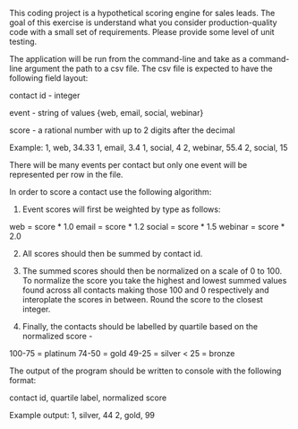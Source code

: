 This coding project is a hypothetical scoring engine for sales leads. The goal
of this exercise is understand what you consider production-quality code with a
small set of requirements. Please provide some level of unit testing.

The application will be run from the command-line and take as a command-line
argument the path to a csv file. The csv file is expected to have the following
field layout:

contact id - integer

event - string of values {web, email, social, webinar}

score - a rational number with up to 2 digits after the decimal


Example:
1, web, 34.33
1, email, 3.4
1, social, 4
2, webinar, 55.4
2, social, 15

There will be many events per contact but only one event will be represented
per row in the file.

In order to score a contact use the following algorithm:

1) Event scores will first be weighted by type as follows:

web = score * 1.0
email = score * 1.2
social = score * 1.5
webinar = score * 2.0

2) All scores should then be summed by contact id.

3) The summed scores should then be normalized on a scale of 0 to 100.
To normalize
the score you take the highest and lowest summed values found
across all contacts making those 100 and 0 respectively and
interoplate the scores in between. Round the score to the closest
integer.

4) Finally, the contacts should be labelled by quartile based on the
normalized score -

100-75 = platinum
74-50 = gold
49-25 = silver
&lt; 25 = bronze

The output of the program should be written to console with the
following format:

contact id, quartile label, normalized score

Example output:
1, silver, 44
2, gold, 99
